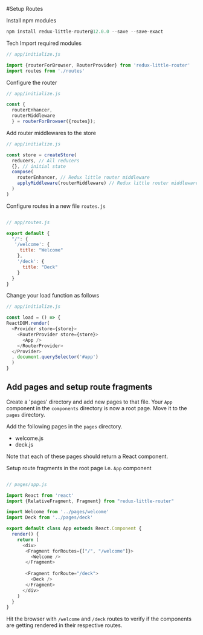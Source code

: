 #Setup Routes 

Install npm modules

```js
npm install redux-little-router@12.0.0 --save --save-exact
```

Tech Import required modules
```js
// app/initialize.js

import {routerForBrowser, RouterProvider} from 'redux-little-router'
import routes from './routes'
```


Configure the router
```js
// app/initialize.js

const {
  routerEnhancer,
  routerMiddleware
  } = routerForBrowser({routes});
```


Add router middlewares to the store
```js
// app/initialize.js

const store = createStore(
  reducers, // All reducers
  {}, // initial state
  compose(
    routerEnhancer, // Redux little router middleware
    applyMiddleware(routerMiddleware) // Redux little router middleware
  )
)
```

Configure routes in a new file `routes.js`

```js

// app/routes.js

export default {
  "/": {
   '/welcome': {
     title: "Welcome"
    },
    '/deck': {
      title: "Deck"
    }
  }
}
```



Change your load function as follows

```js
// app/initialize.js

const load = () => {
ReactDOM.render(
  <Provider store={store}>
    <RouterProvider store={store}>
      <App />
    </RouterProvider>
  </Provider>
  , document.querySelector('#app')
  )
}
```


Add pages and setup route fragments
-----------------------------------

Create a 'pages' directory and add new pages to that file. Your `App` component in the `components` directory is now a root page. Move it to the `pages` directory.

Add the following pages in the `pages` directory.

* welcome.js
* deck.js

Note that each of these pages should return a React component.


Setup route fragments in the root page i.e. `App` component

```js

// pages/app.js

import React from 'react'
import {RelativeFragment, Fragment} from "redux-little-router"

import Welcome from '../pages/welcome'
import Deck from '../pages/deck'

export default class App extends React.Component {
  render() {
    return (
      <div>
       <Fragment forRoutes={["/", "/welcome"]}>
         <Welcome />
       </Fragment>
				
       <Fragment forRoute="/deck">
         <Deck />
       </Fragment>
      </div>
    )
  }
}
```

Hit the browser with `/welcome` and `/deck` routes to verify if the components are getting rendered in their respective routes.